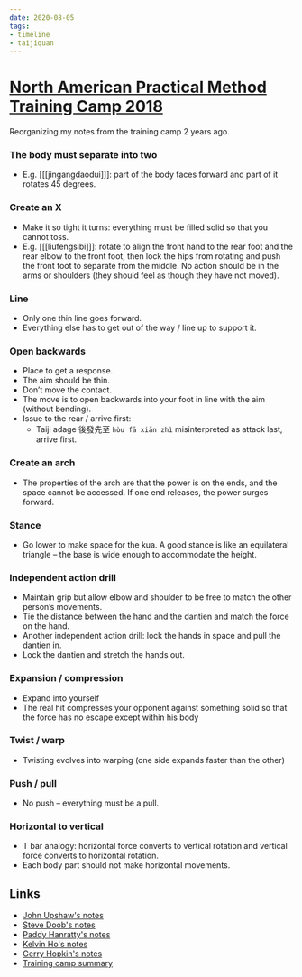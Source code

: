 ```yaml
---
date: 2020-08-05
tags:
- timeline
- taijiquan
---
```


# [North American Practical Method Training Camp 2018](http://practicalmethod.com/2018/08/north-american-practical-method-training-camp-2018-notes-by-edward-liaw/)

Reorganizing my notes from the training camp 2 years ago.

### The body must separate into two
* E.g. [[[jingangdaodui]]]: part of the body faces forward and part of it rotates 45 degrees.

### Create an X
* Make it so tight it turns: everything must be filled solid so that you cannot toss.
* E.g. [[[liufengsibi]]]: rotate to align the front hand to the rear foot and the rear elbow to the front foot, then lock the hips from rotating and push the front foot to separate from the middle. No action should be in the arms or shoulders (they should feel as though they have not moved).

### Line
* Only one thin line goes forward.
* Everything else has to get out of the way / line up to support it.

### Open backwards
* Place to get a response.
* The aim should be thin.
* Don’t move the contact.
* The move is to open backwards into your foot in line with the aim (without bending).
* Issue to the rear / arrive first:
    * Taiji adage 後發先至 `hòu fā xiān zhì` misinterpreted as attack last, arrive first.

### Create an arch
* The properties of the arch are that the power is on the ends, and the space cannot be accessed. If one end releases, the power surges forward.

### Stance
* Go lower to make space for the kua. A good stance is like an equilateral triangle – the base is wide enough to accommodate the height.

### Independent action drill
* Maintain grip but allow elbow and shoulder to be free to match the other person’s movements.
* Tie the distance between the hand and the dantien and match the force on the hand.
* Another independent action drill: lock the hands in space and pull the dantien in.
* Lock the dantien and stretch the hands out.

### Expansion / compression
* Expand into yourself
* The real hit compresses your opponent against something solid so that the force has no escape except within his body

### Twist / warp
* Twisting evolves into warping (one side expands faster than the other)

### Push / pull
* No push – everything must be a pull.

### Horizontal to vertical
* T bar analogy: horizontal force converts to vertical rotation and vertical force converts to horizontal rotation.
* Each body part should not make horizontal movements.

## Links
* [John Upshaw's notes](http://practicalmethod.com/2018/08/north-american-practical-method-training-camp-2018-notes/)
* [Steve Doob's notes](http://practicalmethod.com/2018/08/napmtc2018-notes-steve-doob/)
* [Paddy Hanratty's notes](http://practicalmethod.com/2018/08/north-american-chen-style-practical-method-training-camp-2018-notes-3/)
* [Kelvin Ho's notes](http://practicalmethod.com/2018/08/notes-for-north-american-practical-method-training-camp-by-kelvin-ho/)
* [Gerry Hopkin's notes](http://practicalmethod.com/2018/08/notes-for-north-american-training-camp-by-gerry-hopkins/)
* [Training camp summary](http://practicalmethod.com/2018/08/big-trouble-in-little-iowa/)

